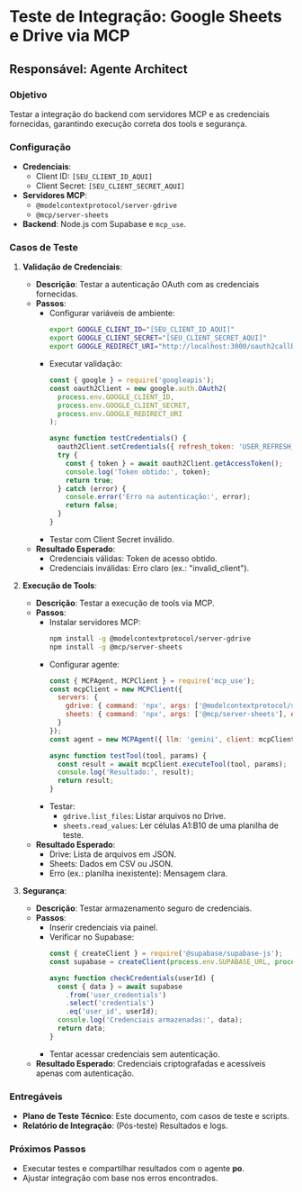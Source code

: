 # Teste de Integração: Google Sheets e Drive via MCP

## Responsável: Agente Architect

### Objetivo
Testar a integração do backend com servidores MCP e as credenciais fornecidas, garantindo execução correta dos tools e segurança.

### Configuração
- **Credenciais**:
  - Client ID: `[SEU_CLIENT_ID_AQUI]`
  - Client Secret: `[SEU_CLIENT_SECRET_AQUI]`
- **Servidores MCP**:
  - `@modelcontextprotocol/server-gdrive`
  - `@mcp/server-sheets`
- **Backend**: Node.js com Supabase e `mcp_use`.

### Casos de Teste

1. **Validação de Credenciais**:
   - **Descrição**: Testar a autenticação OAuth com as credenciais fornecidas.
   - **Passos**:
     - Configurar variáveis de ambiente:
       ```bash
       export GOOGLE_CLIENT_ID="[SEU_CLIENT_ID_AQUI]"
       export GOOGLE_CLIENT_SECRET="[SEU_CLIENT_SECRET_AQUI]"
       export GOOGLE_REDIRECT_URI="http://localhost:3000/oauth2callback"
       ```
     - Executar validação:
       ```javascript
       const { google } = require('googleapis');
       const oauth2Client = new google.auth.OAuth2(
         process.env.GOOGLE_CLIENT_ID,
         process.env.GOOGLE_CLIENT_SECRET,
         process.env.GOOGLE_REDIRECT_URI
       );

       async function testCredentials() {
         oauth2Client.setCredentials({ refresh_token: 'USER_REFRESH_TOKEN' });
         try {
           const { token } = await oauth2Client.getAccessToken();
           console.log('Token obtido:', token);
           return true;
         } catch (error) {
           console.error('Erro na autenticação:', error);
           return false;
         }
       }
       ```
     - Testar com Client Secret inválido.
   - **Resultado Esperado**:
     - Credenciais válidas: Token de acesso obtido.
     - Credenciais inválidas: Erro claro (ex.: "invalid_client").

2. **Execução de Tools**:
   - **Descrição**: Testar a execução de tools via MCP.
   - **Passos**:
     - Instalar servidores MCP:
       ```bash
       npm install -g @modelcontextprotocol/server-gdrive
       npm install -g @mcp/server-sheets
       ```
     - Configurar agente:
       ```javascript
       const { MCPAgent, MCPClient } = require('mcp_use');
       const mcpClient = new MCPClient({
         servers: {
           gdrive: { command: 'npx', args: ['@modelcontextprotocol/server-gdrive'], env: { GDRIVE_CREDENTIALS_PATH: '/path/to/credentials.json' } },
           sheets: { command: 'npx', args: ['@mcp/server-sheets'], env: { ACCESS_TOKEN: 'USER_ACCESS_TOKEN' } }
         }
       });
       const agent = new MCPAgent({ llm: 'gemini', client: mcpClient, tools: ['gdrive.list_files', 'sheets.read_values'] });

       async function testTool(tool, params) {
         const result = await mcpClient.executeTool(tool, params);
         console.log('Resultado:', result);
         return result;
       }
       ```
     - Testar:
       - `gdrive.list_files`: Listar arquivos no Drive.
       - `sheets.read_values`: Ler células A1:B10 de uma planilha de teste.
   - **Resultado Esperado**:
     - Drive: Lista de arquivos em JSON.
     - Sheets: Dados em CSV ou JSON.
     - Erro (ex.: planilha inexistente): Mensagem clara.

3. **Segurança**:
   - **Descrição**: Testar armazenamento seguro de credenciais.
   - **Passos**:
     - Inserir credenciais via painel.
     - Verificar no Supabase:
       ```javascript
       const { createClient } = require('@supabase/supabase-js');
       const supabase = createClient(process.env.SUPABASE_URL, process.env.SUPABASE_KEY);

       async function checkCredentials(userId) {
         const { data } = await supabase
           .from('user_credentials')
           .select('credentials')
           .eq('user_id', userId);
         console.log('Credenciais armazenadas:', data);
         return data;
       }
       ```
     - Tentar acessar credenciais sem autenticação.
   - **Resultado Esperado**: Credenciais criptografadas e acessíveis apenas com autenticação.

### Entregáveis
- **Plano de Teste Técnico**: Este documento, com casos de teste e scripts.
- **Relatório de Integração**: (Pós-teste) Resultados e logs.

### Próximos Passos
- Executar testes e compartilhar resultados com o agente **po**.
- Ajustar integração com base nos erros encontrados.